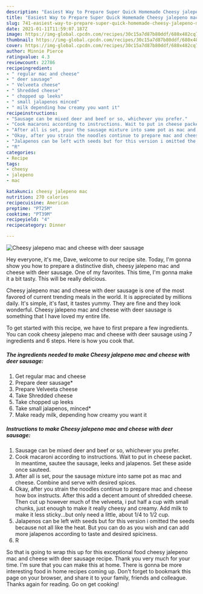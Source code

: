 ```yaml
---
description: "Easiest Way to Prepare Super Quick Homemade Cheesy jalepeno mac and cheese with deer sausage"
title: "Easiest Way to Prepare Super Quick Homemade Cheesy jalepeno mac and cheese with deer sausage"
slug: 741-easiest-way-to-prepare-super-quick-homemade-cheesy-jalepeno-mac-and-cheese-with-deer-sausage
date: 2021-01-11T11:59:07.187Z
image: https://img-global.cpcdn.com/recipes/30c15a7d87b80ddf/680x482cq70/cheesy-jalepeno-mac-and-cheese-with-deer-sausage-recipe-main-photo.jpg
thumbnail: https://img-global.cpcdn.com/recipes/30c15a7d87b80ddf/680x482cq70/cheesy-jalepeno-mac-and-cheese-with-deer-sausage-recipe-main-photo.jpg
cover: https://img-global.cpcdn.com/recipes/30c15a7d87b80ddf/680x482cq70/cheesy-jalepeno-mac-and-cheese-with-deer-sausage-recipe-main-photo.jpg
author: Minnie Pierce
ratingvalue: 4.3
reviewcount: 22786
recipeingredient:
- " regular mac and cheese"
- " deer sausage"
- " Velveeta cheese"
- " Shredded cheese"
- " chopped up leeks"
- " small jalapenos minced"
- " milk depending how creamy you want it"
recipeinstructions:
- "Sausage can be mixed deer and beef or so, whichever you prefer."
- "Cook macaroni according to instructions. Wait to put in cheese packet. In meantime, sautee the sausage, leeks and jalapenos. Set these aside once sauteed."
- "After all is set, pour the sausage mixture into same pot as mac and cheese. Combine and serve with desired spices."
- "Okay, after you strain the noodles continue to prepare mac and cheese how box instructs. After this add a decent amount of shredded cheese. Then cut up however much of the velveeta, i put half a cup with small chunks, just enough to make it really cheesy and creamy. Add milk to make it less sticky...but only need a little, about 1/4 to 1/2 cup."
- "Jalapenos can be left with seeds but for this version i omitted the seeds because not all like the heat. But you can do as you wish and can add more jalapenos according to taste and desired spiciness."
- "R"
categories:
- Recipe
tags:
- cheesy
- jalepeno
- mac

katakunci: cheesy jalepeno mac 
nutrition: 270 calories
recipecuisine: American
preptime: "PT25M"
cooktime: "PT39M"
recipeyield: "4"
recipecategory: Dinner

---
```



![Cheesy jalepeno mac and cheese with deer sausage](https://img-global.cpcdn.com/recipes/30c15a7d87b80ddf/680x482cq70/cheesy-jalepeno-mac-and-cheese-with-deer-sausage-recipe-main-photo.jpg)

Hey everyone, it's me, Dave, welcome to our recipe site. Today, I'm gonna show you how to prepare a distinctive dish, cheesy jalepeno mac and cheese with deer sausage. One of my favorites. This time, I'm gonna make it a bit tasty. This will be really delicious.



Cheesy jalepeno mac and cheese with deer sausage is one of the most favored of current trending meals in the world. It is appreciated by millions daily. It's simple, it's fast, it tastes yummy. They are fine and they look wonderful. Cheesy jalepeno mac and cheese with deer sausage is something that I have loved my entire life.


To get started with this recipe, we have to first prepare a few ingredients. You can cook cheesy jalepeno mac and cheese with deer sausage using 7 ingredients and 6 steps. Here is how you cook that.

<!--inarticleads1-->

##### The ingredients needed to make Cheesy jalepeno mac and cheese with deer sausage:

1. Get  regular mac and cheese
1. Prepare  deer sausage*
1. Prepare  Velveeta cheese
1. Take  Shredded cheese
1. Take  chopped up leeks
1. Take  small jalapenos, minced*
1. Make ready  milk, depending how creamy you want it




<!--inarticleads2-->

##### Instructions to make Cheesy jalepeno mac and cheese with deer sausage:

1. Sausage can be mixed deer and beef or so, whichever you prefer.
1. Cook macaroni according to instructions. Wait to put in cheese packet. In meantime, sautee the sausage, leeks and jalapenos. Set these aside once sauteed.
1. After all is set, pour the sausage mixture into same pot as mac and cheese. Combine and serve with desired spices.
1. Okay, after you strain the noodles continue to prepare mac and cheese how box instructs. After this add a decent amount of shredded cheese. Then cut up however much of the velveeta, i put half a cup with small chunks, just enough to make it really cheesy and creamy. Add milk to make it less sticky...but only need a little, about 1/4 to 1/2 cup.
1. Jalapenos can be left with seeds but for this version i omitted the seeds because not all like the heat. But you can do as you wish and can add more jalapenos according to taste and desired spiciness.
1. R




So that is going to wrap this up for this exceptional food cheesy jalepeno mac and cheese with deer sausage recipe. Thank you very much for your time. I'm sure that you can make this at home. There is gonna be more interesting food in home recipes coming up. Don't forget to bookmark this page on your browser, and share it to your family, friends and colleague. Thanks again for reading. Go on get cooking!
